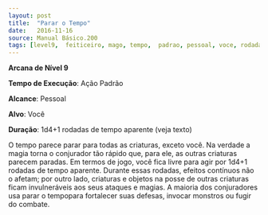 ```yaml
---
layout: post
title:  "Parar o Tempo"
date:   2016-11-16
source: Manual Básico.200
tags: [level9,  feiticeiro, mago, tempo,  padrao, pessoal, voce, rodadas]
---
```


**Arcana de Nível 9**

**Tempo de Execução**: Ação Padrão

**Alcance**: Pessoal

**Alvo**: Você

**Duração**: 1d4+1 rodadas de tempo aparente (veja texto)

O tempo parece parar para todas as criaturas, exceto você. Na verdade a magia torna o conjurador tão rápido que, para ele, as outras criaturas parecem paradas.
Em termos de jogo, você fica livre para agir por 1d4+1 rodadas de tempo aparente. 
Durante essas rodadas, efeitos contínuos não o afetam; por outro lado, criaturas e objetos na posse de outras criaturas ficam invulneráveis aos seus ataques e magias.
A maioria dos conjuradores usa parar o tempopara fortalecer suas defesas, invocar monstros ou fugir do combate.
